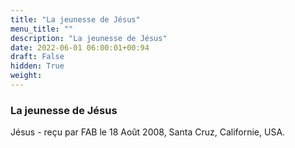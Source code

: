 ```yaml
---
title: "La jeunesse de Jésus"
menu_title: ""
description: "La jeunesse de Jésus"
date: 2022-06-01 06:00:01+00:94
draft: False
hidden: True
weight:
---
```

### La jeunesse de Jésus

Jésus - reçu par FAB le 18 Août 2008, Santa Cruz, Californie, USA.



